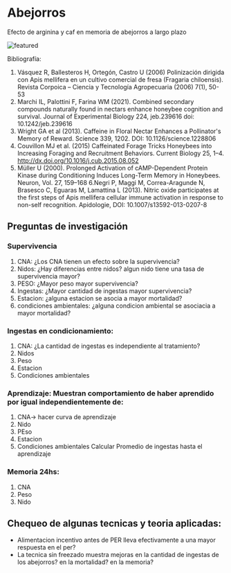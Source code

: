# Abejorros
Efecto de arginina y caf en memoria de abejorros a largo plazo

![featured](https://github.com/user-attachments/assets/d5514355-9760-4d0f-8dd4-b05be2c5c743)


Bibliografía: 
1. Vásquez R, Ballesteros H, Ortegón, Castro U (2006) Polinización dirigida con Apis mellifera en un
cultivo comercial de fresa (Fragaria chiloensis). Revista Corpoica – Ciencia y Tecnología Agropecuaria (2006) 7(1), 50-53
2. Marchi IL, Palottini F, Farina WM (2021). Combined secondary compounds naturally found in nectars enhance honeybee cognition and survival. Journal of Experimental Biology 224, jeb.239616 doi: 10.1242/jeb.239616
3. Wright GA et al (2013). Caffeine in Floral Nectar Enhances a Pollinator's Memory of Reward. Science 339, 1202. DOI: 10.1126/science.1228806
4. Couvillon MJ et al. (2015) Caffeinated Forage Tricks Honeybees into Increasing Foraging and Recruitment Behaviors. Current Biology 25, 1–4. http://dx.doi.org/10.1016/j.cub.2015.08.052   
5. Müller U (2000). Prolonged Activation of cAMP-Dependent Protein Kinase during Conditioning Induces Long-Term Memory in Honeybees. Neuron, Vol. 27, 159–168
6.Negri P, Maggi M, Correa-Aragunde N, Brasesco C, Eguaras M, Lamattina L (2013). Nitric oxide participates at the first steps of Apis mellifera cellular immune activation in response to non-self recognition. Apidologie, DOI: 10.1007/s13592-013-0207-8




## Preguntas de investigación
### Supervivencia
1. CNA: ¿Los CNA tienen un efecto sobre la supervivencia?
2. Nidos: ¿Hay diferencias entre nidos? algun nido tiene una tasa de supervivencia mayor?
3. PESO: ¿Mayor peso mayor supervivencia?
4. Ingestas: ¿Mayor cantidad de ingestas mayor supervivencia?
5. Estacion: ¿alguna estacion se asocia a mayor mortalidad?
6. condiciones ambientales: ¿alguna condicion ambiental se asociacia a mayor mortalidad?

### Ingestas en condicionamiento:
1. CNA: ¿La cantidad de ingestas es independiente al tratamiento?
2. Nidos
3. Peso
4. Estacion
5. Condiciones ambientales

### Aprendizaje: Muestran comportamiento de haber aprendido por igual independientemente de:
1. CNA-> hacer curva de aprendizaje
2. Nido
3. PEso
4. Estacion
5. Condiciones ambientales
Calcular Promedio de ingestas hasta el aprendizaje


### Memoria 24hs: 
1. CNA
2. Peso
3. Nido

## Chequeo de algunas tecnicas y teoria aplicadas: 
* Alimentacion incentivo antes de PER lleva efectivamente a una mayor respuesta en el per?
* La tecnica sin freezado muestra mejoras en la cantidad de ingestas de los abejorros? en la mortalidad? en la memoria?

